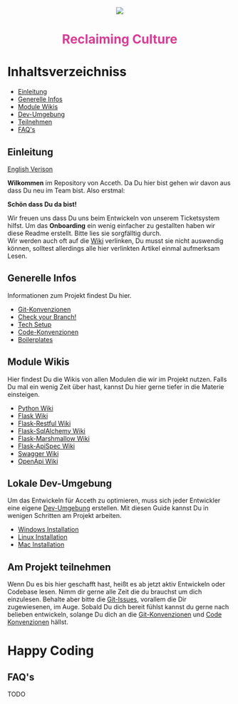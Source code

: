 
<p align="center">
    <img src="https://git.acceth.com/attachments/e0cd89db-9833-40a4-ad5a-0c4fb7e6c775"></img>
</p>

<h1 style="color:#d83d98" align="center">Reclaiming Culture</h1>

# Inhaltsverzeichniss
* [Einleitung]()
* [Generelle Infos]()
* [Module Wikis]()
* [Dev-Umgebung]()
* [Teilnehmen]()
* [FAQ's]()

## Einleitung
[English Verison]()

**Wilkommen** im Repository von Acceth. Da Du hier bist gehen wir davon aus dass Du neu im Team bist. Also erstmal:  

**Schön dass Du da bist!**

Wir freuen uns dass Du uns beim Entwickeln von unserem Ticketsystem hilfst. Um das **Onboarding** ein wenig einfacher zu gestallten haben wir diese Readme erstellt. Bitte lies sie sorgfälltig durch.  
Wir werden auch oft auf die [Wiki]() verlinken, Du musst sie nicht auswendig können, solltest allerdings alle hier verlinkten Artikel einmal aufmerksam Lesen. 

## Generelle Infos
Informationen zum Projekt findest Du hier. 
* [Git-Konvenzionen]()
* [Check your Branch!]()
* [Tech Setup]()
* [Code-Konvenzionen]()
* [Boilerplates]()

## Module Wikis
Hier findest Du die Wikis von allen Modulen die wir im Projekt nutzen. Falls Du mal ein wenig Zeit über hast, kannst Du hier gerne tiefer in die Materie einsteigen.

* [Python Wiki]()
* [Flask Wiki]()
* [Flask-Restful Wiki]()
* [Flask-SqlAlchemy Wiki]()
* [Flask-Marshmallow Wiki]()
* [Flask-ApiSpec Wiki]()
* [Swagger Wiki]()
* [OpenApi Wiki]()

## Lokale Dev-Umgebung
Um das Entwickeln für Acceth zu optimieren, muss sich jeder Entwickler eine eigene [Dev-Umgebung]() erstellen. Mit diesen Guide kannst Du in wenigen Schritten am Projekt arbeiten.

* [Windows Installation]()
* [Linux Installation]()
* [Mac Installation]()


## Am Projekt teilnehmen
Wenn Du es bis hier geschafft hast, heißt es ab jetzt aktiv Entwickeln oder Codebase lesen. Nimm dir gerne alle Zeit die du brauchst um dich einzulesen. Behalte aber bitte die [Git-Issues](), vorallem die Dir zugewiesenen, im Auge. Sobald Du dich bereit fühlst kannst du gerne nach belieben entwickeln, solange Du dich an die [Git-Konvenzionen]() und [Code Konvenzionen]() hällst. 

# Happy Coding

## FAQ's
TODO